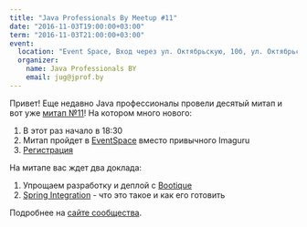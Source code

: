 ```yaml
---
title: "Java Professionals By Meetup #11"
date: "2016-11-03T19:00:00+03:00"
term: "2016-11-03T21:00:00+03:00"
event:
  location: "Event Space, Вход через ул. Октябрьскую, 10б, ул. Октябрьская 16А, Минск, Беларусь"
  organizer:
    name: Java Professionals BY
    email: jug@jprof.by
---
```


Привет! Еще недавно Java профессионалы провели десятый митап и вот уже [митап №11](http://jprof.by/post/161025-001/)! На котором много нового:

1. В этот раз начало в 18:30
2. Митап пройдет в [EventSpace](http://eventspace.by) вместо привычного Imaguru
3. [Регистрация](http://bit.ly/reg_jprof11)

На митапе вас ждет два доклада:

1. Упрощаем разработку и деплой с [Bootique](http://bootique.io)
2. [Spring Integration](http://projects.spring.io/spring-integration/) - что это такое и как его готовить

Подробнее на [сайте сообщества](http://jprof.by/post/161025-001/).
